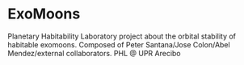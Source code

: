 # ExoMoons
Planetary Habitability Laboratory project about the orbital stability of habitable exomoons. Composed of Peter Santana/Jose Colon/Abel Mendez/external collaborators. 
PHL @ UPR Arecibo
